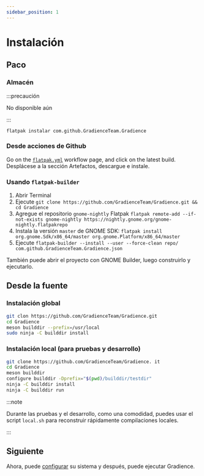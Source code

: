 ```yaml
---
sidebar_position: 1
---
```


# Instalación

## Paco

### Almacén

:::precaución

No disponible aún

:::

```shell
flatpak instalar com.github.GradienceTeam.Gradience
```

### Desde acciones de Github

Go on the [`flatpak.yml`](https://github.com/GradienceTeam/Gradience/actions/workflows/flatpak.yml) workflow page, and click on the latest build. Desplácese a la sección Artefactos, descargue e instale.

### Usando `flatpak-builder`

1. Abrir Terminal
2. Ejecute `git clone https://github.com/GradienceTeam/Gradience.git && cd Gradience`
3. Agregue el repositorio `gnome-nightly` Flatpak `flatpak remote-add --if-not-exists gnome-nightly https://nightly.gnome.org/gnome-nightly.flatpakrepo`
4. Instala la versión `master` de GNOME SDK: `flatpak install org.gnome.Sdk/x86_64/master org.gnome.Platform/x86_64/master`
5. Ejecute `flatpak-builder --install --user --force-clean repo/ com.github.GradienceTeam.Gradience.json`

También puede abrir el proyecto con GNOME Builder, luego construirlo y ejecutarlo.

## Desde la fuente

### Instalación global

```sh
git clon https://github.com/GradienceTeam/Gradience.git
cd Gradience
meson builddir --prefix=/usr/local
sudo ninja -C builddir install
```

### Instalación local (para pruebas y desarrollo)

```sh
git clone https://github.com/GradienceTeam/Gradience. it
cd Gradience
meson builddir
configure builddir -Dprefix="$(pwd)/builddir/testdir"
ninja -C builddir install
ninja -C builddir run
```

:::note

Durante las pruebas y el desarrollo, como una comodidad, puedes usar el script `local.sh` para reconstruir rápidamente compilaciones locales.

:::

## Siguiente

Ahora, puede [configurar](/docs/setup) su sistema y después, puede ejecutar Gradience.

